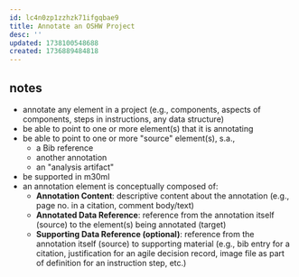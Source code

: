 ```yaml
---
id: lc4n0zp1zzhzk71ifgqbae9
title: Annotate an OSHW Project
desc: ''
updated: 1738100548688
created: 1736889484818
---
```


## notes

- annotate any element in a project (e.g., components, aspects of components, steps in instructions, any data structure)
- be able to point to one or more element(s) that it is annotating
- be able to point to one or more "source" element(s), s.a.,
  - a Bib reference
  - another annotation
  - an "analysis artifact"
- be supported in m30ml
- an annotation element is conceptually composed of:
  - **Annotation Content**: descriptive content about the annotation (e.g., page no. in a citation, comment body/text)
  - **Annotated Data Reference**: reference from the annotation itself (source) to the element(s) being annotated (target)
  - **Supporting Data Reference (optional)**: reference from the annotation itself (source) to supporting material (e.g., bib entry for a citation, justification for an agile decision record, image file as part of definition for an instruction step, etc.)
